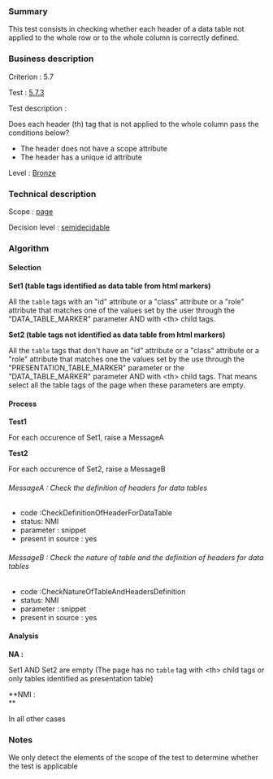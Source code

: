 ### Summary

This test consists in checking whether each header of a data table not
applied to the whole row or to the whole column is correctly defined.

### Business description

Criterion : 5.7

Test : [5.7.3](http://accessiweb.org/index.php/accessiweb-22-english-version.html#test-5-7-3)

Test description :

Does each header (th) tag that is not applied to the whole column pass
the conditions below?

-   The header does not have a scope attribute
-   The header has a unique id attribute

Level : [Bronze](/en/category/rules-design/accessiweb-11/level/bronze)

### Technical description

Scope : [page](/en/category/rules-design/accessiweb-11/scope/page)

Decision level :
[semidecidable](/en/category/rules-design/accessiweb-11/decision-level/semidecidable)

### Algorithm

#### Selection

**Set1 (table tags identified as data table from html markers)**

All the `table` tags with an "id" attribute or a "class" attribute or a
"role" attribute that matches one of the values set by the user through
the "DATA\_TABLE\_MARKER" parameter AND with <th\> child tags.

**Set2 (table tags not identified as data table from html markers)**

All the `table` tags that don't have an "id" attribute or a "class"
attribute or a "role" attribute that matches one the values set by the
use through the "PRESENTATION\_TABLE\_MARKER" parameter or the
"DATA\_TABLE\_MARKER" parameter AND with <th\> child tags. That means
select all the table tags of the page when these parameters are empty.

#### Process

**Test1**

For each occurence of Set1, raise a MessageA

**Test2**

For each occurence of Set2, raise a MessageB

###### MessageA : Check the definition of headers for data tables

-   code :CheckDefinitionOfHeaderForDataTable
-   status: NMI
-   parameter : snippet
-   present in source : yes

###### MessageB : Check the nature of table and the definition of headers for data tables

-   code :CheckNatureOfTableAndHeadersDefinition
-   status: NMI
-   parameter : snippet
-   present in source : yes

#### Analysis

**NA :**

Set1 AND Set2 are empty (The page has no `table` tag with <th\> child
tags or only tables identified as presentation table)

**NMI : \
**

In all other cases

### Notes

We only detect the elements of the scope of the test to determine
whether the test is applicable

